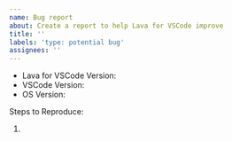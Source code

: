 ```yaml
---
name: Bug report
about: Create a report to help Lava for VSCode improve
title: ''
labels: 'type: potential bug'
assignees: ''
---
```


<!-- Please search existing issues to avoid creating duplicates. -->

- Lava for VSCode Version:
- VSCode Version:
- OS Version:

Steps to Reproduce:

1.